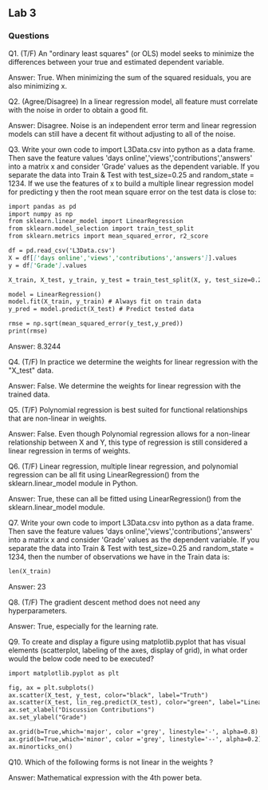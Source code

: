 ## Lab 3

### Questions

Q1. (T/F) An "ordinary least squares" (or OLS) model seeks to minimize the differences between your true and estimated dependent variable.

Answer: True. When minimizing the sum of the squared residuals, you are also minimizing x.

Q2. (Agree/Disagree) In a linear regression model, all feature must correlate with the noise in order to obtain a good fit.

Answer: Disagree. Noise is an independent error term and linear regression models can still have a decent fit without adjusting to all of the noise.

Q3. Write your own code to import L3Data.csv into python as a data frame. Then save the feature values  'days online','views','contributions','answers' into a matrix x and consider 'Grade' values as the dependent variable. If you separate the data into Train & Test with test_size=0.25 and random_state = 1234. If we use the features of x to build a multiple linear regression model for predicting y then the root mean square error on the test data is close to:

```markdown
import pandas as pd
import numpy as np
from sklearn.linear_model import LinearRegression
from sklearn.model_selection import train_test_split
from sklearn.metrics import mean_squared_error, r2_score

df = pd.read_csv('L3Data.csv')
X = df[['days online','views','contributions','answers']].values
y = df['Grade'].values

X_train, X_test, y_train, y_test = train_test_split(X, y, test_size=0.25, random_state=1234)

model = LinearRegression()
model.fit(X_train, y_train) # Always fit on train data
y_pred = model.predict(X_test) # Predict tested data

rmse = np.sqrt(mean_squared_error(y_test,y_pred))
print(rmse)
```
Answer: 8.3244

Q4. (T/F) In practice we determine the weights for linear regression with the "X_test" data.

Answer: False. We determine the weights for linear regression with the trained data.

Q5. (T/F) Polynomial regression is best suited for functional relationships that are non-linear in weights.

Answer: False. Even though Polynomial regression allows for a non-linear relationship between X and Y, this type of regression is still considered a linear regression in terms of weights.

Q6. (T/F) Linear regression, multiple linear regression, and polynomial regression can be all fit using LinearRegression() from the sklearn.linear_model module in Python.

Answer: True, these can all be fitted using LinearRegression() from the sklearn.linear_model module.

Q7. Write your own code to import L3Data.csv into python as a data frame. Then save the feature values  'days online','views','contributions','answers' into a matrix x and consider 'Grade' values as the dependent variable. If you separate the data into Train & Test with test_size=0.25 and random_state = 1234, then the number of observations we have in the Train data is:

```markdown
len(X_train)
```

Answer: 23

Q8. (T/F) The gradient descent method does not need any hyperparameters.

Answer: True, especially for the learning rate.

Q9. To create and display a figure using matplotlib.pyplot that has visual elements (scatterplot, labeling of the axes, display of grid), in what order would the below code need to be executed?

```markdown
import matplotlib.pyplot as plt

fig, ax = plt.subplots()
ax.scatter(X_test, y_test, color="black", label="Truth")
ax.scatter(X_test, lin_reg.predict(X_test), color="green", label="Linear")
ax.set_xlabel("Discussion Contributions")
ax.set_ylabel("Grade")

ax.grid(b=True,which='major', color ='grey', linestyle='-', alpha=0.8)
ax.grid(b=True,which='minor', color ='grey', linestyle='--', alpha=0.2)
ax.minorticks_on()
```

Q10. Which of the following forms is not  linear in the weights ?

Answer: Mathematical expression with the 4th power beta.
